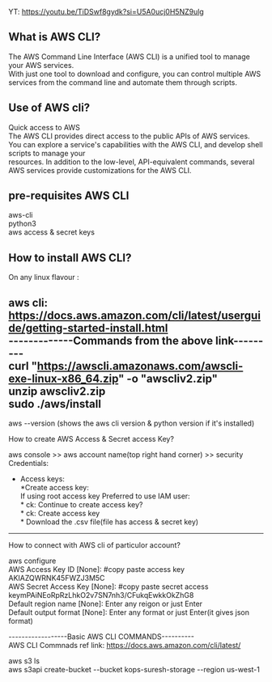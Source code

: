 YT: https://youtu.be/TiDSwf8gydk?si=U5A0ucj0H5NZ9ulg    

What is AWS CLI?     
-------------  
The AWS Command Line Interface (AWS CLI) is a unified tool to manage your AWS services.     
With just one tool to download and configure, you can control multiple AWS services from the command line and automate them through scripts.    

Use of AWS cli?    
--------------- 
Quick access to AWS   
The AWS CLI provides direct access to the public APIs of AWS services. You can explore a service's capabilities with the AWS CLI, and develop shell scripts to manage your   
resources. In addition to the low-level, API-equivalent commands, several AWS services provide customizations for the AWS CLI.    
 


pre-requisites AWS CLI  
-------------------  

aws-cli  
python3  
aws access & secret keys    


How to install AWS CLI?  
------------------

On any linux flavour :  

aws cli: https://docs.aws.amazon.com/cli/latest/userguide/getting-started-install.html    
 -------------Commands from the above link---------  
  curl "https://awscli.amazonaws.com/awscli-exe-linux-x86_64.zip" -o "awscliv2.zip"  
  unzip awscliv2.zip  
  sudo ./aws/install  
  ------------------------------
 aws --version (shows the aws cli version & python version if it's installed)  


How to create AWS Access & Secret access Key?  

aws console >> aws account name(top right hand corner) >> security Credentials:    

  * Access keys:  
      *Create access key:  
         If using root access key Preferred to use IAM user:  
           * ck: Continue to create access key?  
              * ck: Create access key  
                 * Download the .csv file(file has access & secret key)  
---------------------   

How to connect with AWS cli of particulor account?  

aws configure   
AWS Access Key ID [None]: #copy paste access key AKIAZQWRNK45FWZJ3M5C  
AWS Secret Access Key [None]: #copy paste secret access keymPAiNEoRpRzLhkO2v7SN7nh3/CFukqEwkkOkZhG8  
Default region name [None]: Enter any reigon or just Enter  
Default output format [None]: Enter any format or just Enter(it gives json format)  

------------------Basic AWS CLI COMMANDS----------  
AWS CLI Commnads ref link:  https://docs.aws.amazon.com/cli/latest/  

aws s3 ls  
aws s3api create-bucket --bucket kops-suresh-storage --region us-west-1  

